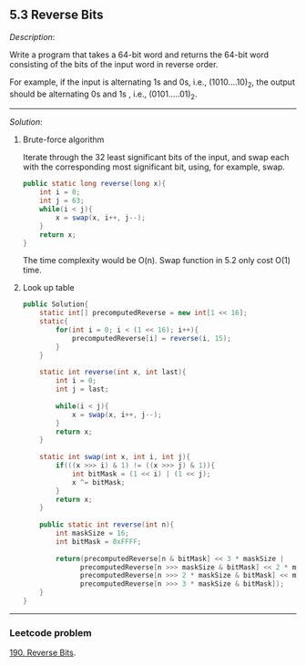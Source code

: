 ## 5.3 Reverse Bits

*Description*:

 Write a program that takes a 64-bit word and returns the 64-bit word consisting of the bits of the input word in reverse order.

For example, if the input is alternating 1s and 0s, i.e., (1010....10)<sub>2</sub>, the output should be alternating 0s and 1s , i.e., (0101.....01)<sub>2</sub>.



***

*Solution*:

1. Brute-force algorithm

   Iterate through the 32 least significant bits of the input, and swap each with the corresponding most significant bit, using, for example, swap.

   ```java
   public static long reverse(long x){
       int i = 0;
       int j = 63;
       while(i < j){
           x = swap(x, i++, j--);
       }
       return x;
   }
   ```

   The time complexity would be O(n). Swap function in 5.2 only cost O(1) time.

2. Look up table

   ```java
   public Solution{
       static int[] precomputedReverse = new int[1 << 16];
       static{
           for(int i = 0; i < (1 << 16); i++){
               precomputedReverse[i] = reverse(i, 15);
           }
       }
       
       static int reverse(int x, int last){
           int i = 0;
           int j = last;
           
           while(i < j){
               x = swap(x, i++, j--);
           }
           return x;
       }
       
       static int swap(int x, int i, int j){
           if(((x >>> i) & 1) != ((x >>> j) & 1)){
               int bitMask = (1 << i) | (1 << j);
               x ^= bitMask;
           }
           return x;
       }
       
       public static int reverse(int n){
           int maskSize = 16;
           int bitMask = 0xFFFF;
           
           return(precomputedReverse[n & bitMask] << 3 * maskSize |
                 precomputedReverse[n >>> maskSize & bitMask] << 2 * maskSize |
                 precomputedReverse[n >>> 2 * maskSize & bitMask] << maskSize |
                 precomputedReverse[n >>> 3 * maskSize & bitMask]);
       }
   }
   ```

   



***

### Leetcode problem

[190. Reverse Bits]( https://github.com/DavidWang1997/wpblog.GitHub.io/issues/146 ).
